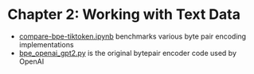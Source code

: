 # Chapter 2: Working with Text Data



- [compare-bpe-tiktoken.ipynb](compare-bpe-tiktoken.ipynb) benchmarks various byte pair encoding implementations
- [bpe_openai_gpt2.py](bpe_openai_gpt2.py) is the original bytepair encoder code used by OpenAI
